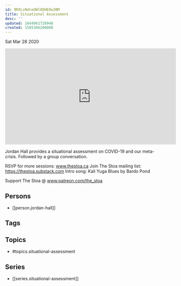 ```yaml
---
id: 9RXLsNdnxOWl0DHEOw3BM
title: Situational Assessment
desc: ''
updated: 1644961726948
created: 1585366206000
---
```





Sat Mar 28 2020

<iframe width="560" height="315" src="https://www.youtube.com/embed/jvzJvwUJWtk" title="Situational Assessment w/ Jordan Hall (March 26, 2020)" frameborder="0" allow="accelerometer; autoplay; clipboard-write; encrypted-media; gyroscope; picture-in-picture" allowfullscreen ></iframe>

Jordan Hall provides a situational assessment on COVID-19 and our meta-crisis. Followed by a group conversation.

RSVP for more sessions: www.thestoa.ca
Join The Stoa mailing list: https://thestoa.substack.com
Intro song: Kali Yuga Blues by Bardo Pond

Support The Stoa @ www.patreon.com/the_stoa

## Persons

- [[person.jordan-hall]]

## Tags



## Topics

- #topics.situational-assessment

## Series

- [[series.situational-assessment]]

